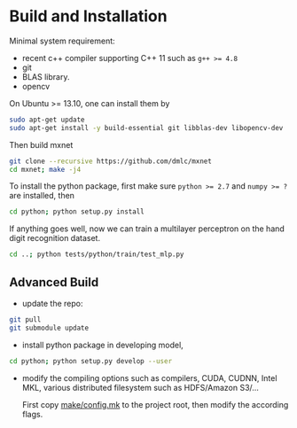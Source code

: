 Build and Installation
======================

Minimal system requirement:

- recent c++ compiler supporting C++ 11 such as `g++ >= 4.8`
- git
- BLAS library.
- opencv

On Ubuntu >= 13.10, one can install them by

```bash
sudo apt-get update
sudo apt-get install -y build-essential git libblas-dev libopencv-dev
```

Then build mxnet

```bash
git clone --recursive https://github.com/dmlc/mxnet
cd mxnet; make -j4
```

To install the python package, first make sure `python >= 2.7` and `numpy >= ?` are installed, then

```bash
cd python; python setup.py install
```

If anything goes well, now we can train a multilayer perceptron on the hand
digit recognition dataset.

```bash
cd ..; python tests/python/train/test_mlp.py
```

Advanced Build
--------------

- update the repo:

```bash
git pull
git submodule update
```

- install python package in developing model,

```bash
cd python; python setup.py develop --user
```

- modify the compiling options such as compilers, CUDA, CUDNN, Intel MKL,
various distributed filesystem such as HDFS/Amazon S3/...

  First copy [make/config.mk](../make/config.mk) to the project root, then
  modify the according flags.
